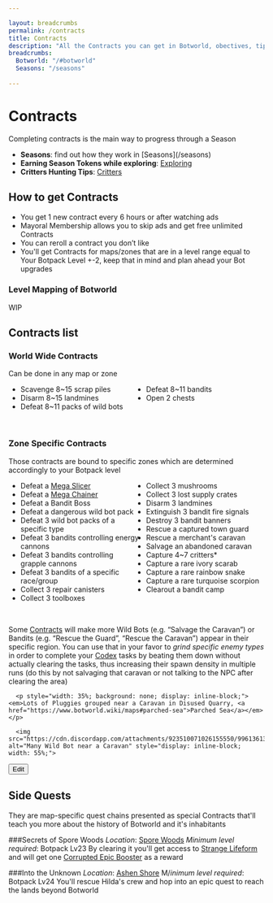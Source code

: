 ```yaml
---

layout: breadcrumbs
permalink: /contracts
title: Contracts
description: "All the Contracts you can get in Botworld, obectives, tips & rewards - Everything there is to know about it on the Botworld Adventure community Wiki!"
breadcrumbs:
  Botworld: "/#botworld"
  Seasons: "/seasons"
  
---
```


<style>
.ghcms-list ul {column-count: 2;}
</style>

<h1 id="contracts">Contracts</h1>

<div class=" ghcms ghcms-intro">

  <p>Completing contracts is the main way to progress through a Season</p>

  <ul>
    <li><strong>Seasons</strong>: find out how they work in [Seasons](/seasons)
    <li><strong>Earning Season Tokens while exploring</strong>: <a href="https://www.botworld.wiki/exploring">Exploring</a></li>
    <li><strong>Critters Hunting Tips</strong>: <a href="https://www.botworld.wiki/critters">Critters</a></li>
  </ul>

  <h2 id="how-to-get-contracts">How to get Contracts</h2>

  <ul>
    <li>You get 1 new contract every 6 hours or after watching ads</li>
    <li>Mayoral Membership allows you to skip ads and get free unlimited Contracts</li>
    <li>You can reroll a contract you don’t like</li>
    <li>You'll get Contracts for maps/zones that are in a level range equal to Your Botpack Level +-2, keep that in mind and plan ahead your Bot upgrades</li>
  </ul>

  <h3>Level Mapping of Botworld</h3>
  <p>WIP</p>
</div>

<div class=" ghcms ghcms-list">

  <h2 id="contracts-list">Contracts list</h2>

  <h3 id="world-wide-contracts">World Wide Contracts</h3>

  <p>Can be done in any map or zone</p>

  <ul style="column-count: 2;">
    <li>Scavenge 8~15 scrap piles</li>
    <li>Disarm 8~15 landmines</li>
    <li>Defeat 8~11 packs of wild bots</li>
    <li>Defeat 8~11 bandits</li>
    <li>Open 2 chests</li>
  </ul>
<br>
  <h3 id="zone-specific-contracts">Zone Specific Contracts</h3>

  <p>Those contracts are bound to specific zones which are determined accordingly to your Botpack level</p>

  <ul style="column-count: 2;">
    <li>Defeat a <a href="https://www.botworld.wiki/bosses#mega-slicer">Mega Slicer</a></li>
    <li>Defeat a <a href="https://www.botworld.wiki/bosses#mega-chainer">Mega Chainer</a></li>
    <li>Defeat a Bandit Boss</li>
    <li>Defeat a dangerous wild bot pack</li>
    <li>Defeat 3 wild bot packs of a specific type</li>
    <li>Defeat 3 bandits controlling energy cannons</li>
    <li>Defeat 3 bandits controlling grapple cannons</li>
    <li>Defeat 3 bandits of a specific race/group</li>
    <li>Collect 3 repair canisters</li>
    <li>Collect 3 toolboxes</li>
    <li>Collect 3 mushrooms</li>
    <li>Collect 3 lost supply crates</li>
    <li>Disarm 3 landmines</li>
    <li>Extinguish 3 bandit fire signals</li>
    <li>Destroy 3 bandit banners</li>
    <li>Rescue a captured town guard</li>
    <li>Rescue a merchant's caravan</li>
    <li>Salvage an abandoned caravan</li>
    <li>Capture 4~7 critters*</li>
    <li>Capture a rare ivory scarab</li>
    <li>Capture a rare rainbow snake</li>
    <li>Capture a rare turquoise scorpion</li>
    <li>Clearout a bandit camp</li>
</ul>
<br>
      <p>Some <a href="https://www.botworld.wiki/contracts">Contracts</a> will make more Wild Bots (e.g. “Salvage the Caravan”) or Bandits (e.g. “Rescue the Guard”, “Rescue the Caravan”) appear in their specific region. You can use that in your favor to <em>grind specific enemy types</em> in order to complete your <a href="https://www.botworld.wiki/codex">Codex</a> tasks by beating them down without actually clearing the tasks, thus increasing their spawn density in multiple runs (do this by not salvaging that caravan or not talking to the NPC after clearing the area)<br></p>



      <p style="width: 35%; background: none; display: inline-block;"><em>Lots of Pluggies grouped near a Caravan in Disused Quarry, <a href="https://www.botworld.wiki/maps#parched-sea">Parched Sea</a></em></p>
        
      <img src="https://cdn.discordapp.com/attachments/923510071026155550/996136135560540301/unknown.png" alt="Many Wild Bot near a Caravan" style="display: inline-block; width: 55%;">
</div><button class="ghcms-edit-option" ghcms-data="ghcms-list">Edit</button>

<h2 id="side-quests">Side Quests</h2>
<div class=" ghcms ghcms-sidequests">
They are map-specific quest chains presented as special Contracts that'll teach you more about the history of Botworld and it's inhabitants

###Secrets of Spore Woods
*Location*: [Spore Woods](/maps#spore-woods)
*Minimum level required*: Botpack Lv23
By clearing it you'll get access to [Strange Lifeform](/codex#spore-woods) and will get one [Corrupted Epic Booster](/boosters) as a reward
        
###Into the Unknown
*Location*: [Ashen Shore](/maps#ashen-shore)
M/*inimum level required*: Botpack Lv24
You'll rescue Hilda's crew and hop into an epic quest to reach the lands beyond Botworld
</div>
